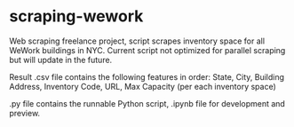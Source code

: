 # scraping-wework

Web scraping freelance project, script scrapes inventory space for all WeWork buildings in NYC.
Current script not optimized for parallel scraping but will update in the future.

Result .csv file contains the following features in order:
State, City, Building Address, Inventory Code, URL, Max Capacity (per each inventory space)

.py file contains the runnable Python script, .ipynb file for development and preview.
